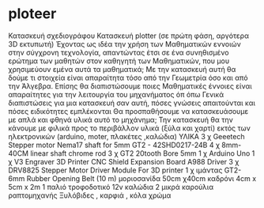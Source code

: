 # ploteer
Κατασκευή σχεδιογράφου
Κατασκευή plotter (σε πρώτη φάση, αργότερα 3D εκτυπωτή) 
Έχοντας ως ιδέα την χρήση των Μαθηματικών εννοιών στην σύγχρονη τεχνολογία, απαντώντας έτσι σε ένα συνηθισμένο ερώτημα των μαθητών στον καθηγητή των Μαθηματικών, που μου χρησιμεύουν εμένα αυτά τα μαθηματικά; 
Με την κατασκευή αυτή θα δούμε τι στοιχεία είναι απαραίτητα τόσο από την Γεωμετρία όσο και από την Άλγεβρα. 
Επίσης θα διαπιστώσουμε ποιες Μαθηματικές έννοιες είναι απαραίτητες για την λειτουργία του μηχανήματος  όπ όπω
Γενικά διαπιστώσεις για μια κατασκευή σαν αυτή, πόσες γνώσεις απαιτούνται και πόσες ειδικότητες εμπλέκονται 
Θα προσπαθήσουμε να κατασκευάσουμε με απλά και φθηνά υλικά αυτό το μηχάνημα; Την κατασκευή θα την κάνουμε με φιλικά προς το περιβάλλον υλικά (ξύλα και χαρτί) εκτός των ηλεκτρονικών (arduino, moter, πλακέτες ,καλώδια) 
ΥΛΙΚΑ
3 χ Geeetech Stepper motor Nema17 shaft for 5mm GT2 - 42SHD0217-24B 
4 χ 8mm-40CM linear shaft chrome rod 
3 χ GT2 20tooth Bore 5mm 
1 χ Arduino Uno 
1 χ V3 Engraver 3D Printer CNC Shield Expansion Board A988 Driver 
3 χ DRV8825 Stepper Motor Driver Module For 3D printer 
1 χ ιμάντας GT2-6mm Rubber Opening Belt (10 m) 
μοριοσανίδα 50cm χ40cm 
καδρόνι 4cm x 5cm x 2m 
1 παλιό τροφοδοτικό 12v 
καλώδια 
2 μικρά καρούλια ραπτομηχανής 
Ξυλόβιδες , καρφιά , κόλα χρώμα

